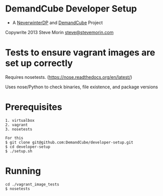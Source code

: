 DemandCube Developer Setup
====
- A [NeverwinterDP](https://github.com/DemandCube/NeverwinterDP) and [DemandCube](https://github.com/DemandCube) Project

Copywrite 2013 Steve Morin <steve@stevemorin.com>

Tests to ensure vagrant images are set up correctly
====
Requires nosetests. (https://nose.readthedocs.org/en/latest/)

Uses nose/Python to check binaries, file existence, and package versions


Prerequisites
===
```
1. virtualbox
2. vagrant
3. nosetests

For this
$ git clone git@github.com:DemandCube/developer-setup.git
$ cd developer-setup
$ ./setup.sh
```

Running
===
```
cd ./vagrant_image_tests
$ nosetests
```
